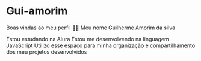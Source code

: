 # Gui-amorim
Boas vindas ao meu perfil 💙💙
Meu nome Guilherme Amorim da silva

Estou estudando na Alura
Estou me desenvolvendo na linguagem JavaScript
Utilizo esse espaço para minha organização e compartilhamento dos meu projetos desenvolvidos

